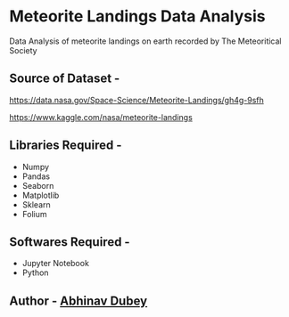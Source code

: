# Meteorite Landings Data Analysis
Data Analysis of meteorite landings on earth recorded by The Meteoritical Society

## Source of Dataset - 
https://data.nasa.gov/Space-Science/Meteorite-Landings/gh4g-9sfh

https://www.kaggle.com/nasa/meteorite-landings

## Libraries Required - 
- Numpy
- Pandas
- Seaborn
- Matplotlib
- Sklearn
- Folium

## Softwares Required -
- Jupyter Notebook
- Python

## Author - [Abhinav Dubey](https://github.com/abhinav-bhardwaj)
